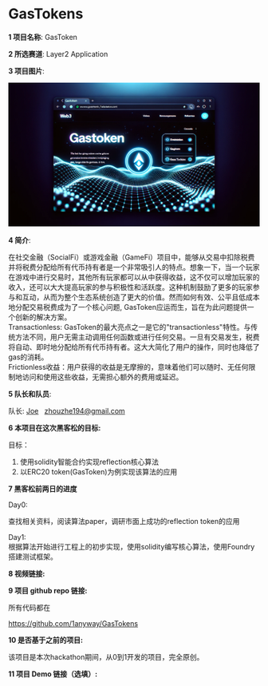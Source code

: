 # GasTokens
**1 项目名称**: GasToken

**2 所选赛道**: Layer2 Application

**3 项目图片**:

![GasToken](https://github.com/1anyway/GasTokens/blob/main/image/presentationPicture.png)

**4 简介**: 

在社交金融（SocialFi）或游戏金融（GameFi）项目中，能够从交易中扣除税费并将税费分配给所有代币持有者是一个非常吸引人的特点。想象一下，当一个玩家在游戏中进行交易时，其他所有玩家都可以从中获得收益，这不仅可以增加玩家的收入，还可以大大提高玩家的参与积极性和活跃度。这种机制鼓励了更多的玩家参与和互动，从而为整个生态系统创造了更大的价值。然而如何有效、公平且低成本地分配交易税费成为了一个核心问题, GasToken应运而生，旨在为此问题提供一个创新的解决方案。  
Transactionless: GasToken的最大亮点之一是它的"transactionless"特性。与传统方法不同，用户无需主动调用任何函数或进行任何交易。一旦有交易发生，税费将自动、即时地分配给所有代币持有者。这大大简化了用户的操作，同时也降低了gas的消耗。  
Frictionless收益：用户获得的收益是无摩擦的，意味着他们可以随时、无任何限制地访问和使用这些收益，无需担心额外的费用或延迟。

**5 队长和队员**: 

队长: [Joe](https://github.com/1anyway)&nbsp;&nbsp;&nbsp;<a href="mailto:zhouzhe194@gmail.com">zhouzhe194@gmail.com</a>

**6 本项目在这次黑客松的目标:**

目标：
1. 使用solidity智能合约实现reflection核心算法  
2. 以ERC20 token(GasToken)为例实现该算法的应用

**7 黑客松前两日的进度**  

Day0:  

查找相关资料，阅读算法paper，调研市面上成功的reflection token的应用

  
Day1:  
根据算法开始进行工程上的初步实现，使用solidity编写核心算法，使用Foundry搭建测试框架。
  


**8 视频链接:**

**9 项目 github repo 链接:**   

所有代码都在  

https://github.com/1anyway/GasTokens  

**10 是否基于之前的项目:**  

该项目是本次hackathon期间，从0到1开发的项目，完全原创。

**11 项目 Demo 链接（选填）:**  


